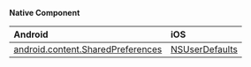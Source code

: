 **Native Component**

| Android               | iOS      |
|:----------------------|:---------|
| [android.content.SharedPreferences](https://developer.android.com/reference/android/content/SharedPreferences.html) | [NSUserDefaults](https://developer.apple.com/documentation/foundation/userdefaults) | 
